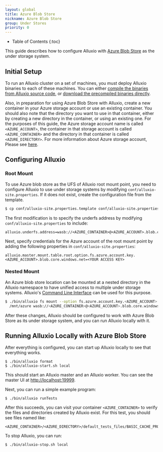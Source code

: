 ```yaml
---
layout: global
title: Azure Blob Store
nickname: Azure Blob Store
group: Under Stores
priority: 0
---
```


* Table of Contents
{:toc}

This guide describes how to configure Alluxio with [Azure Blob Store](https://azure.microsoft.com/en-in/services/storage/blobs/) as the under storage system.

## Initial Setup

To run an Alluxio cluster on a set of machines, you must deploy Alluxio binaries to each of these machines. You can either [compile the binaries from Alluxio source code](Building-Alluxio-From-Source.html), or [download the precompiled binaries directly](Running-Alluxio-Locally.html).

Also, in preparation for using Azure Blob Store with Alluxio, create a new container in your Azure
storage account or use an existing container. You should also note that the directory you want to
use in that container, either by creating a new directory in the container, or using an existing
one. For the purposes of this guide, the Azure storage account name is called `<AZURE_ACCOUNT>`, the
container in that storage account is called `<AZURE_CONTAINER>` and the directory in that container is
called `<AZURE_DIRECTORY>`. For more information about Azure storage account, Please see
[here](https://docs.microsoft.com/en-us/azure/storage/storage-create-storage-account).


## Configuring Alluxio

### Root Mount

To use Azure blob store as the UFS of Alluxio root mount point,
you need to configure Alluxio to use under storage systems by modifying
`conf/alluxio-site.properties`. If it does not exist, create the configuration file from the
template.

```bash
$ cp conf/alluxio-site.properties.template conf/alluxio-site.properties
```

The first modification is to specify the underfs address by modifying `conf/alluxio-site.properties` to include:

```
alluxio.underfs.address=wasb://<AZURE_CONTAINER>@<AZURE_ACCOUNT>.blob.core.windows.net/<AZURE_DIRECTORY>/
```

Next, specify credentials for the Azure account of the root mount point by adding the following
properties in `conf/alluxio-site.properties`:

```
alluxio.master.mount.table.root.option.fs.azure.account.key.<AZURE_ACCOUNT>.blob.core.windows.net=<YOUR ACCESS KEY>
```

### Nested Mount
An Azure blob store location can be mounted at a nested directory in the Alluxio namespace to have unified access
to multiple under storage systems. Alluxio's [Command Line Interface](Command-Line-Interface.html) can be used for this purpose.

```bash
$ ./bin/alluxio fs mount --option fs.azure.account.key.<AZURE_ACCOUNT>.blob.core.windows.net=<AZURE_ACCESS_KEY>\
  /mnt/azure wasb://<AZURE_CONTAINER>@<AZURE_ACCOUNT>.blob.core.windows.net/<AZURE_DIRECTORY>/
```

After these changes, Alluxio should be configured to work with Azure Blob Store as its under storage system, and you can run Alluxio locally with it.

## Running Alluxio Locally with Azure Blob Store

After everything is configured, you can start up Alluxio locally to see that everything works.

```
$ ./bin/alluxio format
$ ./bin/alluxio-start.sh local
```

This should start an Alluxio master and an Alluxio worker. You can see the master UI at [http://localhost:19999](http://localhost:19999).

Next, you can run a simple example program:

```
$ ./bin/alluxio runTests
```

After this succeeds, you can visit your container `<AZURE_CONTAINER>` to verify the files and directories created by Alluxio exist. For this test, you should see files named like:

```
<AZURE_CONTAINER>/<AZURE_DIRECTORY>/default_tests_files/BASIC_CACHE_PROMOTE_CACHE_THROUGH
```

To stop Alluxio, you can run:

```
$ ./bin/alluxio-stop.sh local
```
